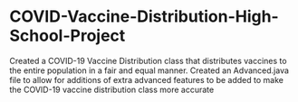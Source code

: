 # COVID-Vaccine-Distribution-High-School-Project
Created a COVID-19 Vaccine Distribution class that distributes vaccines to the entire population in a fair and equal manner.
  Created an Advanced.java file to allow for additions of extra advanced features to be added to make the COVID-19 vaccine distribution class more accurate